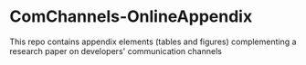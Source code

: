 # ComChannels-OnlineAppendix
This repo contains appendix elements (tables and figures) complementing a research paper on developers' communication channels
